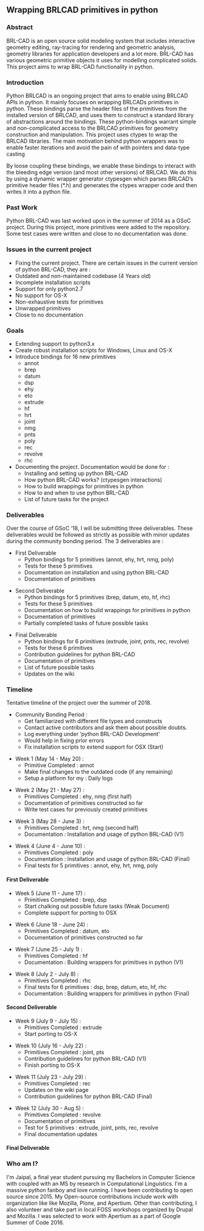 ## **Wrapping BRLCAD primitives in python**

### **Abstract**

BRL-CAD is an open source solid modeling system that includes
interactive geometry editing, ray-tracing for rendering and geometric
analysis, geometry libraries for application developers and a lot more.
BRL-CAD has various geometric primitive objects it uses for modelling
complicated solids. This project aims to wrap BRL-CAD functionality in
python.

### **Introduction**

Python BRLCAD is an ongoing project that aims to enable using BRLCAD
APIs in python. It mainly focuses on wrapping BRLCADs primitives in
python. These bindings parse the header files of the primitives from the
installed version of BRLCAD, and uses them to construct a standard
library of abstractions around the bindings. These python-bindings
warrant simple and non-complicated access to the BRLCAD primitives for
geometry construction and manipulation. This project uses ctypes to wrap
the BRLCAD libraries. The main motivation behind python wrappers was to
enable faster iterations and avoid the pain of with pointers and
data-type casting

By loose coupling these bindings, we enable these bindings to interact
with the bleeding edge version (and most other versions) of BRLCAD. We
do this by using a dynamic wrapper generator ctypesgen which parses
BRLCAD’s primitive header files (\*.h) and generates the ctypes wrapper
code and then writes it into a python file.

### **Past Work**

Python BRL-CAD was last worked upon in the summer of 2014 as a GSoC
project. During this project, more primitives were added to the
repository. Some test cases were written and close to no documentation
was done.

### Issues in the current project

-   Fixing the current project. There are certain issues in the current
    version of python BRL-CAD, they are :
-   Outdated and non-maintained codebase (4 Years old)
-   Incomplete installation scripts
-   Support for only python2.7
-   No support for OS-X
-   Non-exhaustive tests for primitives
-   Unwrapped primitives
-   Close to no documentation

### Goals

-   Extending support to python3.x
-   Create robust installation scripts for Windows, Linux and OS-X
-   Introduce bindings for 16 new primitives
    -   annot
    -   brep
    -   datum
    -   dsp
    -   ehy
    -   eto
    -   extrude
    -   hf
    -   hrt
    -   joint
    -   nmg
    -   pnts
    -   poly
    -   rec
    -   revolve
    -   rhc
-   Documenting the project. Documentation would be done for :
    -   Installing and setting up python BRL-CAD
    -   How python BRL-CAD works? (ctypesgen interactions)
    -   How to build wrappings for primitives in python
    -   How to and when to use python BRL-CAD
    -   List of future tasks for the project

### Deliverables

Over the course of GSoC ‘18, I will be submitting three deliverables.
These deliverables would be followed as strictly as possible with minor
updates during the community bonding period. The 3 deliverables are :

-   First Deliverable
    -   Python bindings for 5 primitives (annot, ehy, hrt, nmg, poly)
    -   Tests for these 5 primitives
    -   Documentation on installation and using python BRL-CAD
    -   Documentation of primitives

<!-- -->

-   Second Deliverable
    -   Python bindings for 5 primitives (brep, datum, eto, hf, rhc)
    -   Tests for these 5 primitives
    -   Documentation on how to build wrappings for primitives in python
    -   Documentation of primitives
    -   Partially completed tasks of future possible tasks

<!-- -->

-   Final Deliverable
    -   Python bindings for 6 primitives (extrude, joint, pnts, rec,
        revolve)
    -   Tests for these 6 primitives
    -   Contribution guidelines for python BRL-CAD
    -   Documentation of primitives
    -   List of future possible tasks
    -   Updates on the wiki

### Timeline

Tentative timeline of the project over the summer of 2018.

-   Community Bonding Period :
    -   Get familiarized with different file types and constructs
    -   Contact active contributors and ask them about possible doubts.
    -   Log everything under ‘python BRL-CAD Development'
    -   Would help in fixing prior errors
    -   Fix installation scripts to extend support for OSX (Start)

<!-- -->

-   Week 1 (May 14 - May 20) :
    -   Primitive Completed : annot
    -   Make final changes to the outdated code (if any remaining)
    -   Setup a platform for my : Daily logs

<!-- -->

-   Week 2 (May 21 - May 27) :
    -   Primitives Completed : ehy, nmg (first half)
    -   Documentation of primitives constructed so far
    -   Write test cases for previously created primitives

<!-- -->

-   Week 3 (May 28 - June 3) :
    -   Primitives Completed : hrt, nmg (second half)
    -   Documentation : Installation and usage of python BRL-CAD (V1)

<!-- -->

-   Week 4 (June 4 - June 10) :
    -   Primitives Completed : poly
    -   Documentation : Installation and usage of python BRL-CAD (Final)
    -   Final tests for 5 primitives : annot, ehy, hrt, nmg, poly

#### First Deliverable

-   Week 5 (June 11 - June 17) :
    -   Primitives Completed : brep, dsp
    -   Start chalking out possible future tasks (Weak Document)
    -   Complete support for porting to OSX

<!-- -->

-   Week 6 (June 18 - June 24) :
    -   Primitives Completed : datum, eto
    -   Documentation of primitives constructed so far

<!-- -->

-   Week 7 (June 25 - July 1) :
    -   Primitives Completed : hf
    -   Documentation : Building wrappers for primitives in python (V1)

<!-- -->

-   Week 8 (July 2 - July 8) :
    -   Primitives Completed : rhc
    -   Final tests for 6 primitives : dsp, brep, datum, eto, hf, rhc
    -   Documentation : Building wrappers for primitives in python
        (Final)

#### Second Deliverable

-   Week 9 (July 9 - July 15) :
    -   Primitives Completed : extrude
    -   Start porting to OS-X

<!-- -->

-   Week 10 (July 16 - July 22) :
    -   Primitives Completed : joint, pts
    -   Contribution guidelines for python BRL-CAD (V1)
    -   Finish porting to OS-X

<!-- -->

-   Week 11 (July 23 - July 29) :
    -   Primitives Completed : rec
    -   Updates on the wiki page
    -   Contribution guidelines for python BRL-CAD (Final)

<!-- -->

-   Week 12 (July 30 - Aug 5) :
    -   Primitives Completed : revolve
    -   Documentation of primitives
    -   Test for 5 primitives : extrude, joint, pnts, rec, revolve
    -   Final documentation updates

#### Final Deliverable

### Who am I?

I'm Jaipal, a final year student pursuing my Bachelors in Computer
Science with coupled with an MS by research in Computational
Linguistics. I'm a massive python fanboy and love running. I have been
contributing to open source since 2015. My Open-source contributions
include work with organization like like Mozilla, Plone, and Apertium.
Other than contributing, I also volunteer and take part in local FOSS
workshops organized by Drupal and Mozilla. I was selected to work with
Apertium as a part of Google Summer of Code 2016.